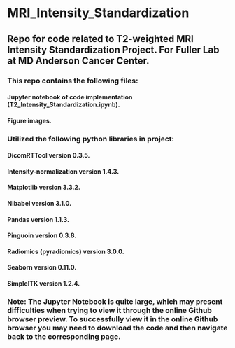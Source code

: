 # MRI_Intensity_Standardization

## Repo for code related to T2-weighted MRI Intensity Standardization Project. For Fuller Lab at MD Anderson Cancer Center. <br>

### This repo contains the following files: <br>
#### Jupyter notebook of code implementation (T2_Intensity_Standardization.ipynb). <br>
#### Figure images. <br>

### Utilized the following python libraries in project: <br>
#### DicomRTTool version 0.3.5. <br>
#### Intensity-normalization version 1.4.3.<br>
#### Matplotlib version 3.3.2.<br>
#### Nibabel version 3.1.0.<br>
#### Pandas version 1.1.3. <br>
#### Pinguoin version 0.3.8. <br>
#### Radiomics (pyradiomics) version 3.0.0. <br>
#### Seaborn version 0.11.0. <br>
#### SimpleITK version 1.2.4. <br>

### Note: The Jupyter Notebook is quite large, which may present difficulties when trying to view it through the online Github browser preview. To successfully view it in the online Github browser you may need to download the code and then navigate back to the corresponding page.  
